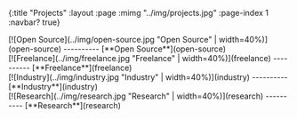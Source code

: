{:title "Projects"
 :layout :page
 :mimg "../img/projects.jpg"
 :page-index 1
 :navbar? true}

<div class="row text-center">
<div class="col-lg-6">
[![Open Source](../img/open-source.jpg "Open Source" | width=40%)](open-source)
----------
[**Open Source**](open-source)
</div>
<div class="col-lg-6">
[![Freelance](../img/freelance.jpg "Freelance" | width=40%)](freelance)
----------
[**Freelance**](freelance)
</div>
</div>

<div class="row text-center">
<div class="col-lg-6">
[![Industry](../img/industry.jpg "Industry" | width=40%)](industry)
----------
[**Industry**](industry)
</div>
<div class="col-lg-6">
[![Research](../img/research.jpg "Research" | width=40%)](research)
----------
[**Research**](research)
</div>
</div>